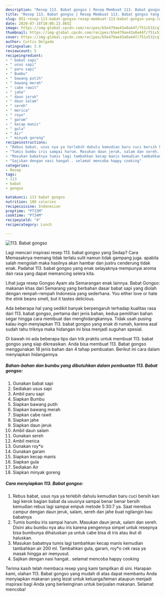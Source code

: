 ```yaml
---
description: "Resep 113. Babat gongso | Resep Membuat 113. Babat gongso Yang Lezat"
title: "Resep 113. Babat gongso | Resep Membuat 113. Babat gongso Yang Lezat"
slug: 851-resep-113-babat-gongso-resep-membuat-113-babat-gongso-yang-lezat
date: 2020-07-16T10:08:23.865Z
image: https://img-global.cpcdn.com/recipes/b5e479ae43a0a44f/751x532cq70/113-babat-gongso-foto-resep-utama.jpg
thumbnail: https://img-global.cpcdn.com/recipes/b5e479ae43a0a44f/751x532cq70/113-babat-gongso-foto-resep-utama.jpg
cover: https://img-global.cpcdn.com/recipes/b5e479ae43a0a44f/751x532cq70/113-babat-gongso-foto-resep-utama.jpg
author: Curtis Delgado
ratingvalue: 3.9
reviewcount: 5
recipeingredient:
- " babat sapi"
- " usus sapi"
- " paru sapi"
- " Bumbu"
- " bawang putih"
- " bawang merah"
- " cabe rawit"
- " jahe"
- " daun jeruk"
- " daun salam"
- " sereh"
- " merica"
- " royo"
- " garam"
- " kecap manis"
- " gula"
- " Air"
- " minyak goreng"
recipeinstructions:
- "Rebus babat, usus nya ya terlebih dahulu kemudian baru cuci bersih kan lagi kerok bagian babat da ususnya sampai benar benar bersih kemudian rebus lagi sampai empuk metode 5:30:7 ya. Saat merebus campur dengan daun jeruk, salam, sereh dan jahe buat ngilangin bau babatnya"
- "Tumis bumbu iris sampai harum. Masukan daun jeruk, salam dan sereh. Disini aku bumbu nya aku iris karena pengennya simpel untuk resepnya bisa bumbunya dihaluskan ya untuk cabe bisa di iris atau ikut di haluskan."
- "Masukan babatnya tumis lagi tambahkan kecap manis kemudian tambahkan air 200 ml. Tambahkan gula, garam, roy*o cek rasa ya masak hingga air menyusut."
- "Sajikan dengan nasi hangat.. selamat mencoba happy cooking"
categories:
- Resep
tags:
- 113
- babat
- gongso

katakunci: 113 babat gongso 
nutrition: 189 calories
recipecuisine: Indonesian
preptime: "PT33M"
cooktime: "PT34M"
recipeyield: "4"
recipecategory: Lunch

---
```



![113. Babat gongso](https://img-global.cpcdn.com/recipes/b5e479ae43a0a44f/751x532cq70/113-babat-gongso-foto-resep-utama.jpg)

Lagi mencari inspirasi resep 113. babat gongso yang Sedap? Cara Memasaknya memang tidak terlalu sulit namun tidak gampang juga. apabila salah mengolah maka hasilnya akan hambar dan justru cenderung tidak enak. Padahal 113. babat gongso yang enak selayaknya mempunyai aroma dan rasa yang dapat memancing selera kita.

Lihat juga resep Gongso Ayam ala Semarangan enak lainnya. Babat Gongso: makanan khas dari Semarang yang berbahan dasar babat sapi yang diolah dengan rempah-rempah Indonesia yang sederhana. You either love or hate the stink beans smell, but it tastes delicious.

Ada beberapa hal yang sedikit banyak berpengaruh terhadap kualitas rasa dari 113. babat gongso, pertama dari jenis bahan, kedua pemilihan bahan segar hingga cara membuat dan menghidangkannya. Tidak usah pusing kalau ingin menyiapkan 113. babat gongso yang enak di rumah, karena asal sudah tahu triknya maka hidangan ini bisa menjadi suguhan spesial.


Di bawah ini ada beberapa tips dan trik praktis untuk membuat 113. babat gongso yang siap dikreasikan. Anda bisa membuat 113. Babat gongso menggunakan 18 jenis bahan dan 4 tahap pembuatan. Berikut ini cara dalam menyiapkan hidangannya.

<!--inarticleads1-->

##### Bahan-bahan dan bumbu yang dibutuhkan dalam pembuatan 113. Babat gongso:

1. Gunakan  babat sapi
1. Sediakan  usus sapi
1. Ambil  paru sapi
1. Siapkan  Bumbu
1. Siapkan  bawang putih
1. Siapkan  bawang merah
1. Siapkan  cabe rawit
1. Siapkan  jahe
1. Siapkan  daun jeruk
1. Ambil  daun salam
1. Gunakan  sereh
1. Ambil  merica
1. Gunakan  roy*o
1. Gunakan  garam
1. Siapkan  kecap manis
1. Siapkan  gula
1. Sediakan  Air
1. Siapkan  minyak goreng




<!--inarticleads2-->

##### Cara menyiapkan 113. Babat gongso:

1. Rebus babat, usus nya ya terlebih dahulu kemudian baru cuci bersih kan lagi kerok bagian babat da ususnya sampai benar benar bersih kemudian rebus lagi sampai empuk metode 5:30:7 ya. Saat merebus campur dengan daun jeruk, salam, sereh dan jahe buat ngilangin bau babatnya
1. Tumis bumbu iris sampai harum. Masukan daun jeruk, salam dan sereh. Disini aku bumbu nya aku iris karena pengennya simpel untuk resepnya bisa bumbunya dihaluskan ya untuk cabe bisa di iris atau ikut di haluskan.
1. Masukan babatnya tumis lagi tambahkan kecap manis kemudian tambahkan air 200 ml. Tambahkan gula, garam, roy*o cek rasa ya masak hingga air menyusut.
1. Sajikan dengan nasi hangat.. selamat mencoba happy cooking




Terima kasih telah membaca resep yang kami tampilkan di sini. Harapan kami, olahan 113. Babat gongso yang mudah di atas dapat membantu Anda menyiapkan makanan yang lezat untuk keluarga/teman ataupun menjadi inspirasi bagi Anda yang berkeinginan untuk berjualan makanan. Selamat mencoba!
